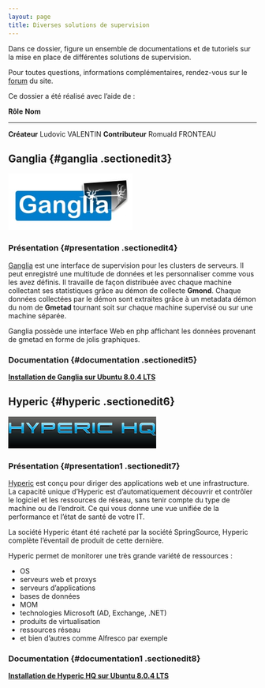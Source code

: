 ```yaml
---
layout: page
title: Diverses solutions de supervision
---
```


Dans ce dossier, figure un ensemble de documentations et de tutoriels
sur la mise en place de différentes solutions de supervision.

Pour toutes questions, informations complémentaires, rendez-vous sur le
[forum](http://forums.monitoring-fr.org/ "http://forums.monitoring-fr.org/")
du site.

Ce dossier a été réalisé avec l’aide de :

  **Rôle**           **Nom**
  ------------------ ------------------
  **Créateur**       Ludovic VALENTIN
  **Contributeur**   Romuald FRONTEAU

Ganglia {#ganglia .sectionedit3}
-------

[![logo\_ganglia.jpg](../assets/media/supervision/logo_ganglia.jpg "logo_ganglia.jpg")](../_detail/supervision/logo_ganglia.jpg@id=various%253Astart.html "supervision:logo_ganglia.jpg")

### Présentation {#presentation .sectionedit4}

[Ganglia](http://ganglia.sourceforge.net/ "http://ganglia.sourceforge.net/")
est une interface de supervision pour les clusters de serveurs. Il peut
enregistré une multitude de données et les personnaliser comme vous les
avez définis. Il travaille de façon distribuée avec chaque machine
collectant ses statistiques grâce au démon de collecte **Gmond**. Chaque
données collectées par le démon sont extraites grâce à un metadata démon
du nom de **Gmetad** tournant soit sur chaque machine supervisé ou sur
une machine séparée.

Ganglia possède une interface Web en php affichant les données provenant
de gmetad en forme de jolis graphiques.

### Documentation {#documentation .sectionedit5}

**[Installation de Ganglia sur Ubuntu 8.0.4
LTS](ganglia-ubuntu-install.html "various:ganglia-ubuntu-install")**

Hyperic {#hyperic .sectionedit6}
-------

[![](../assets/media/supervision/logo_hyperic.jpg)](../_detail/supervision/logo_hyperic.jpg@id=various%253Astart.html "supervision:logo_hyperic.jpg")

### Présentation {#presentation1 .sectionedit7}

[Hyperic](http://www.hyperic.com "http://www.hyperic.com") est conçu
pour diriger des applications web et une infrastructure. La capacité
unique d’Hyperic est d’automatiquement découvrir et contrôler le
logiciel et les ressources de réseau, sans tenir compte du type de
machine ou de l’endroit. Ce qui vous donne une vue unifiée de la
performance et l’état de santé de votre IT.

La société Hyperic étant été racheté par la société SpringSource,
Hyperic complète l’éventail de produit de cette dernière.

Hyperic permet de monitorer une très grande variété de ressources :

-   OS
-   serveurs web et proxys
-   serveurs d’applications
-   bases de données
-   MOM
-   technologies Microsoft (AD, Exchange, .NET)
-   produits de virtualisation
-   ressources réseau
-   et bien d’autres comme Alfresco par exemple

### Documentation {#documentation1 .sectionedit8}

**[Installation de Hyperic HQ sur Ubuntu 8.0.4
LTS](hyperic-ubuntu-install.html "various:hyperic-ubuntu-install")**